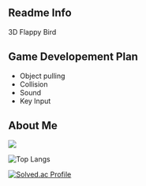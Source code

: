 ## Readme Info

3D Flappy Bird 

## Game Developement Plan

- Object pulling
- Collision
- Sound
- Key Input

## About Me
<picture>
  <source
    srcset="https://github-readme-stats.vercel.app/api?username=KangminLeo&show_icons=true&theme=dark"
    media="(prefers-color-scheme: dark)"
  />
  <source
    srcset="https://github-readme-stats.vercel.app/api?username=KangminLeo&show_icons=true"
    media="(prefers-color-scheme: light), (prefers-color-scheme: no-preference)"
  />
  <img src="https://github-readme-stats.vercel.app/api?username=KangminLeo&show_icons=true" />
</picture>



![Top Langs](https://github-readme-stats.vercel.app/api/top-langs/?username=KangminLeo&hide_progress=true)

[![Solved.ac Profile](http://mazassumnida.wtf/api/generate_badge?boj=minrifle)](https://solved.ac/profile/minrifle)<br/>
